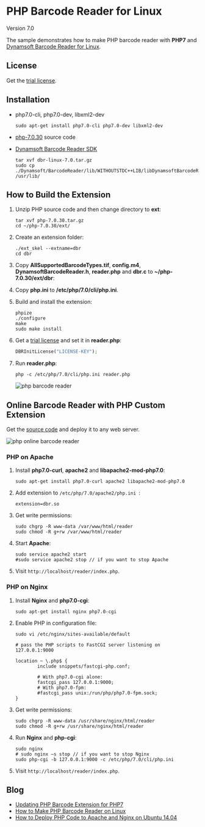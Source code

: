 # PHP Barcode Reader for Linux
Version 7.0

The sample demonstrates how to make PHP barcode reader with **PHP7** and [Dynamsoft Barcode Reader for Linux](https://www.dynamsoft.com/Products/barcode-reader-c-api-linux.aspx).

## License
Get the [trial license](https://www.dynamsoft.com/CustomerPortal/Portal/Triallicense.aspx).

## Installation
* php7.0-cli, php7.0-dev, libxml2-dev

    ``` 
    sudo apt-get install php7.0-cli php7.0-dev libxml2-dev
    ```
* [php-7.0.30](https://www.php.net/distributions/php-7.0.30.tar.bz2) source code 
* [Dynamsoft Barcode Reader SDK](https://www.dynamsoft.com/Downloads/Dynamic-Barcode-Reader-Download.aspx?edition=linux)

    ```
    tar xvf dbr-linux-7.0.tar.gz
    sudo cp ./Dynamsoft/BarcodeReader/lib/WITHOUTSTDC++LIB/libDynamsoftBarcodeReader.so /usr/lib/
    ```

## How to Build the Extension
1. Unzip PHP source code and then change directory to **ext**:

    ```
    tar xvf php-7.0.30.tar.gz
    cd ~/php-7.0.30/ext/
    ```

2. Create an extension folder:

    ```
    ./ext_skel --extname=dbr
    cd dbr
    ```

3. Copy **AllSupportedBarcodeTypes.tif**, **config.m4**, **DynamsoftBarcodeReader.h**, **reader.php** and **dbr.c** to **~/php-7.0.30/ext/dbr**:
4. Copy **php.ini** to **/etc/php/7.0/cli/php.ini**.
5. Build and install the extension:
    
    ```
    phpize
    ./configure
    make
    sudo make install
    ```
6. Get a [trial license](https://www.dynamsoft.com/CustomerPortal/Portal/Triallicense.aspx) and set it in **reader.php**:

    ```php
    DBRInitLicense("LICENSE-KEY");
    ```

7. Run **reader.php**:
    
    ```
    php -c /etc/php/7.0/cli/php.ini reader.php
    ```
    
    ![php barcode reader](https://www.codepool.biz/wp-content/uploads/images/linux-php-barcode.png)


## Online Barcode Reader with PHP Custom Extension
Get the [source code][3] and deploy it to any web server.

![php online barcode reader](https://www.codepool.biz/wp-content/uploads/images/php-dbr-online.png)

### PHP on Apache
1. Install **php7.0-curl**, **apache2** and **libapache2-mod-php7.0**:

    ```
    sudo apt-get install php7.0-curl apache2 libapache2-mod-php7.0
    ```
2. Add extension to `/etc/php/7.0/apache2/php.ini `:

    ```
    extension=dbr.so
    ```
3. Get write permissions:

    ```
    sudo chgrp -R www-data /var/www/html/reader
    sudo chmod -R g+rw /var/www/html/reader
    ```
4. Start **Apache**:
    
    ```
    sudo service apache2 start
    #sudo service apache2 stop // if you want to stop Apache
    ```
5. Visit `http://localhost/reader/index.php`.

### PHP on Nginx
1. Install **Nginx** and **php7.0-cgi**:

    ```
    sudo apt-get install nginx php7.0-cgi
    ```
2. Enable PHP in configuration file:
    
    ```
    sudo vi /etc/nginx/sites-available/default

    # pass the PHP scripts to FastCGI server listening on 127.0.0.1:9000

    location ~ \.php$ {
            include snippets/fastcgi-php.conf;

            # With php7.0-cgi alone:
            fastcgi_pass 127.0.0.1:9000;
            # With php7.0-fpm:
            #fastcgi_pass unix:/run/php/php7.0-fpm.sock;
    }
    ```

3. Get write permissions:
    
    ```
    sudo chgrp -R www-data /usr/share/nginx/html/reader
    sudo chmod -R g+rw /usr/share/nginx/html/reader
    ```
4. Run **Nginx** and **php-cgi**:
    
    ```
    sudo nginx
    # sudo nginx –s stop // if you want to stop Nginx
    sudo php-cgi -b 127.0.0.1:9000 -c /etc/php/7.0/cli/php.ini
    ```
5. Visit `http://localhost/reader/index.php`.

## Blog
* [Updating PHP Barcode Extension for PHP7](http://www.codepool.biz/php-barcode-linux-ubuntu-php7.html)
* [How to Make PHP Barcode Reader on Linux][4]
* [How to Deploy PHP Code to Apache and Nginx on Ubuntu 14.04][5]

[1]:http://labs.dynamsoft.com/linux-barcode-reader-overview.htm
[2]:http://php.net/downloads.php
[3]:https://github.com/dynamsoftlabs/linux-php-barcode-reader-/tree/master/reader
[4]:http://www.codepool.biz/linux-php-barcode-reader.html
[5]:http://www.codepool.biz/deploy-php-nginx-apache-ubuntu.html

